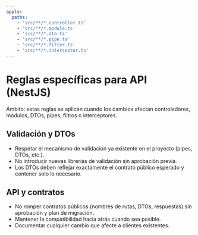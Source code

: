 ```yaml
---
apply:
  paths:
    - 'src/**/*.controller.ts'
    - 'src/**/*.module.ts'
    - 'src/**/*.dto.ts'
    - 'src/**/*.pipe.ts'
    - 'src/**/*.filter.ts'
    - 'src/**/*.interceptor.ts'
---
```


# Reglas específicas para API (NestJS)

Ámbito: estas reglas se aplican cuando los cambios afectan controladores, módulos, DTOs, pipes, filtros o interceptores.

## Validación y DTOs

- Respetar el mecanismo de validación ya existente en el proyecto (pipes, DTOs, etc.).
- No introducir nuevas librerías de validación sin aprobación previa.
- Los DTOs deben reflejar exactamente el contrato público esperado y contener solo lo necesario.

## API y contratos

- No romper contratos públicos (nombres de rutas, DTOs, respuestas) sin aprobación y plan de migración.
- Mantener la compatibilidad hacia atrás cuando sea posible.
- Documentar cualquier cambio que afecte a clientes existentes.
